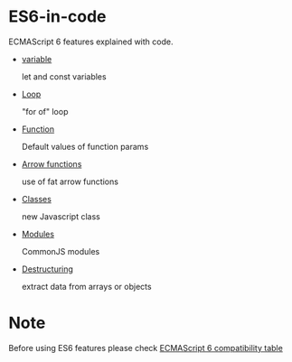 # ES6-in-code
ECMAScript 6 features explained with code.


* [variable](js/variable-es6.js)
  
  let and const variables

* [Loop](js/loop-es6.js)
  
  "for of" loop

* [Function](js/function-es6.js)
  
  Default values of function params

* [Arrow functions](js/arrow-es6.js)
  
  use of fat arrow functions


* [Classes](js/classes-es6.js)
  
  new Javascript class

* [Modules](js/modules-es6.js)
  
  CommonJS modules

* [Destructuring](js/destructuring-es6.js)
  
  extract data from arrays or objects 


# Note
Before using ES6 features please check [ECMAScript 6 compatibility table](https://kangax.github.io/compat-table/es6/)
